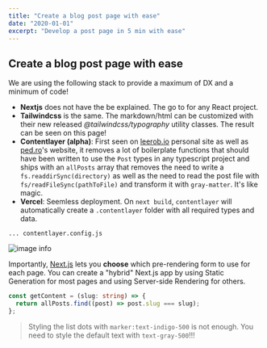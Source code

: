 ```yaml
---
title: "Create a blog post page with ease"
date: "2020-01-01"
excerpt: "Develop a post page in 5 min with ease"
---
```


## Create a blog post page with ease

We are using the following stack to provide a maximum of DX and a minimum of code!

- **Nextjs** does not have the be explained. The go to for any React project.
- **Tailwindcss** is the same. The markdown/html can be customized with their new released _@tailwindcss/typography_ utility classes. The result can be seen on this page!
- **Contentlayer (alpha)**: First seen on [leerob.io](https://github.com/leerob/leerob.io) personal site as well as [ped.ro](https://github.com/peduarte/ped.ro)'s website, it removes a lot of boilerplate functions that should have been written to use the `Post` types in any typescript project and ships with an `allPosts` array that removes the need to write a `fs.readdirSync(directory)` as well as the need to read the post file with `fs/readFileSync(pathToFile)` and transform it with `gray-matter`. It's like magic.
- **Vercel**: Seemless deployment. On `next build`, `contentlayer` will automatically create a `.contentlayer` folder with all required types and data.

`... contentlayer.config.js`

![image info](/assets/contactdiary.png)

Importantly, [Next.js](https://nextjs.org/) lets you **choose** which pre-rendering form to use for each page. You can create a "hybrid" Next.js app by using Static Generation for most pages and using Server-side Rendering for others.

```ts
const getContent = (slug: string) => {
  return allPosts.find((post) => post.slug === slug);
};
```

> Styling the list dots with `marker:text-indigo-500` is not enough. You need to style the default text with `text-gray-500`!!!

